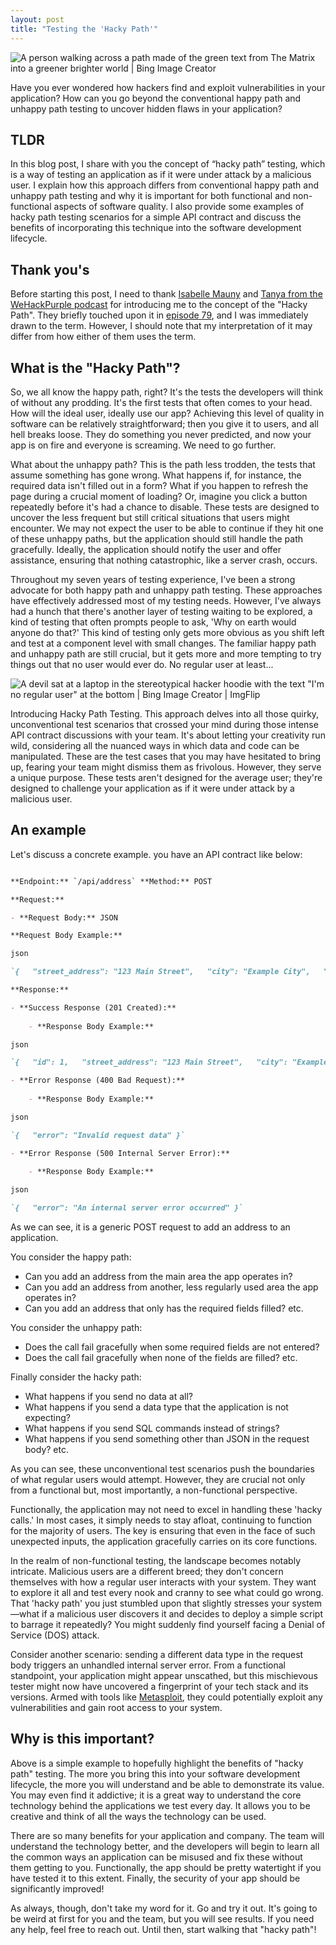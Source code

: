 ```yaml
---
layout: post
title: "Testing the 'Hacky Path'"
---
```


![A person walking across a path made of the green text from The Matrix into a greener brighter world | Bing Image Creator](../images/hacky-path.jpg)

Have you ever wondered how hackers find and exploit vulnerabilities in your application? How can you go beyond the conventional happy path and unhappy path testing to uncover hidden flaws in your application?

## TLDR

In this blog post, I share with you the concept of “hacky path” testing, which is a way of testing an application as if it were under attack by a malicious user. I explain how this approach differs from conventional happy path and unhappy path testing and why it is important for both functional and non-functional aspects of software quality. I also provide some examples of hacky path testing scenarios for a simple API contract and discuss the benefits of incorporating this technique into the software development lifecycle.

## Thank you's

Before starting this post, I need to thank [Isabelle Mauny](https://www.linkedin.com/in/isamauny/?originalSubdomain=es) and [Tanya from the WeHackPurple podcast](https://wehackpurple.com/podcasts/) for introducing me to the concept of the "Hacky Path". They briefly touched upon it in [episode 79](https://wehackpurple.com/podcast/episode-79-with-isabelle-mauny/), and I was immediately drawn to the term. However, I should note that my interpretation of it may differ from how either of them uses the term.

## What is the "Hacky Path"?

So, we all know the happy path, right? It's the tests the developers will think of without any prodding. It's the first tests that often comes to your head. How will the ideal user, ideally use our app? Achieving this level of quality in software can be relatively straightforward; then you give it to users, and all hell breaks loose. They do something you never predicted, and now your app is on fire and everyone is screaming. We need to go further.

What about the unhappy path? This is the path less trodden, the tests that assume something has gone wrong. What happens if, for instance, the required data isn't filled out in a form? What if you happen to refresh the page during a crucial moment of loading? Or, imagine you click a button repeatedly before it's had a chance to disable. These tests are designed to uncover the less frequent but still critical situations that users might encounter. We may not expect the user to be able to continue if they hit one of these unhappy paths, but the application should still handle the path gracefully. Ideally, the application should notify the user and offer assistance, ensuring that nothing catastrophic, like a server crash, occurs.

Throughout my seven years of testing experience, I've been a strong advocate for both happy path and unhappy path testing. These approaches have effectively addressed most of my testing needs. However, I've always had a hunch that there's another layer of testing waiting to be explored, a kind of testing that often prompts people to ask, 'Why on earth would anyone do that?' This kind of testing only gets more obvious as you shift left and test at a component level with small changes. The familiar happy path and unhappy path are still crucial, but it gets more and more tempting to try things out that no user would ever do. No regular user at least...

![A devil sat at a laptop in the stereotypical hacker hoodie with the text "I'm no regular user" at the bottom | Bing Image Creator | ImgFlip](../images/im-no-regular-user.jpg)

Introducing Hacky Path Testing. This approach delves into all those quirky, unconventional test scenarios that crossed your mind during those intense API contract discussions with your team. It's about letting your creativity run wild, considering all the nuanced ways in which data and code can be manipulated. These are the test cases that you may have hesitated to bring up, fearing your team might dismiss them as frivolous. However, they serve a unique purpose. These tests aren't designed for the average user; they're designed to challenge your application as if it were under attack by a malicious user.

## An example

Let's discuss a concrete example. you have an API contract like below:

``` markdown

**Endpoint:** `/api/address` **Method:** POST

**Request:**

- **Request Body:** JSON

**Request Body Example:**

json

`{   "street_address": "123 Main Street",   "city": "Example City",   "state": "ES",   "postal_code": "12345",   "country": "Example Country" }`

**Response:**

- **Success Response (201 Created):**
    
    - **Response Body Example:**

json

`{   "id": 1,   "street_address": "123 Main Street",   "city": "Example City",   "state": "ES",   "postal_code": "12345",   "country": "Example Country" }`

- **Error Response (400 Bad Request):**
    
    - **Response Body Example:**

json

`{   "error": "Invalid request data" }`

- **Error Response (500 Internal Server Error):**
    
    - **Response Body Example:**

json

`{   "error": "An internal server error occurred" }`
```

As we can see, it is a generic POST request to add an address to an application.

You consider the happy path:
- Can you add an address from the main area the app operates in?
- Can you add an address from another, less regularly used area the app operates in?
- Can you add an address that only has the required fields filled?
etc.

You consider the unhappy path:
- Does the call fail gracefully when some required fields are not entered?
- Does the call fail gracefully when none of the fields are filled?
etc.

Finally consider the hacky path:
- What happens if you send no data at all?
- What happens if you send a data type that the application is not expecting?
- What happens if you send SQL commands instead of strings?
- What happens if you send something other than JSON in the request body?
etc.

As you can see, these unconventional test scenarios push the boundaries of what regular users would attempt. However, they are crucial not only from a functional but, most importantly, a non-functional perspective.

Functionally, the application may not need to excel in handling these 'hacky calls.' In most cases, it simply needs to stay afloat, continuing to function for the majority of users. The key is ensuring that even in the face of such unexpected inputs, the application gracefully carries on its core functions.

In the realm of non-functional testing, the landscape becomes notably intricate. Malicious users are a different breed; they don't concern themselves with how a regular user interacts with your system. They want to explore it all and test every nook and cranny to see what could go wrong. That 'hacky path' you just stumbled upon that slightly stresses your system—what if a malicious user discovers it and decides to deploy a simple script to barrage it repeatedly? You might suddenly find yourself facing a Denial of Service (DOS) attack.

Consider another scenario: sending a different data type in the request body triggers an unhandled internal server error. From a functional standpoint, your application might appear unscathed, but this mischievous tester might now have uncovered a fingerprint of your tech stack and its versions. Armed with tools like [Metasploit](https://www.metasploit.com/), they could potentially exploit any vulnerabilities and gain root access to your system.

## Why is this important?

Above is a simple example to hopefully highlight the benefits of "hacky path" testing. The more you bring this into your software development lifecycle, the more you will understand and be able to demonstrate its value. You may even find it addictive; it is a great way to understand the core technology behind the applications we test every day. It allows you to be creative and think of all the ways the technology can be used.

There are so many benefits for your application and company. The team will understand the technology better, and the developers will begin to learn all the common ways an application can be misused and fix these without them getting to you. Functionally, the app should be pretty watertight if you have tested it to this extent. Finally, the security of your app should be significantly improved!

As always, though, don't take my word for it. Go and try it out. It's going to be weird at first for you and the team, but you will see results. If you need any help, feel free to reach out. Until then, start walking that "hacky path"!